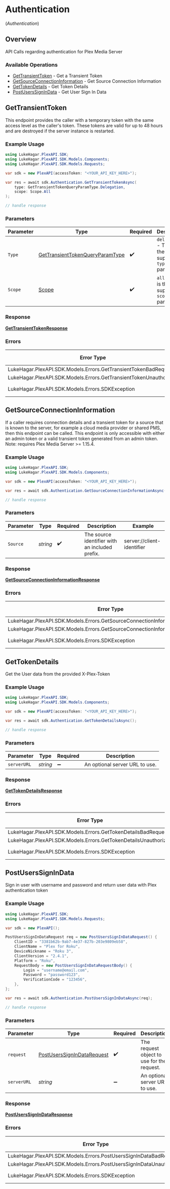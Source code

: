 # Authentication
(*Authentication*)

## Overview

API Calls regarding authentication for Plex Media Server


### Available Operations

* [GetTransientToken](#gettransienttoken) - Get a Transient Token
* [GetSourceConnectionInformation](#getsourceconnectioninformation) - Get Source Connection Information
* [GetTokenDetails](#gettokendetails) - Get Token Details
* [PostUsersSignInData](#postuserssignindata) - Get User Sign In Data

## GetTransientToken

This endpoint provides the caller with a temporary token with the same access level as the caller's token. These tokens are valid for up to 48 hours and are destroyed if the server instance is restarted.


### Example Usage

<!-- UsageSnippet language="csharp" operationID="getTransientToken" method="get" path="/security/token" -->
```csharp
using LukeHagar.PlexAPI.SDK;
using LukeHagar.PlexAPI.SDK.Models.Components;
using LukeHagar.PlexAPI.SDK.Models.Requests;

var sdk = new PlexAPI(accessToken: "<YOUR_API_KEY_HERE>");

var res = await sdk.Authentication.GetTransientTokenAsync(
    type: GetTransientTokenQueryParamType.Delegation,
    scope: Scope.All
);

// handle response
```

### Parameters

| Parameter                                                                                   | Type                                                                                        | Required                                                                                    | Description                                                                                 |
| ------------------------------------------------------------------------------------------- | ------------------------------------------------------------------------------------------- | ------------------------------------------------------------------------------------------- | ------------------------------------------------------------------------------------------- |
| `Type`                                                                                      | [GetTransientTokenQueryParamType](../../Models/Requests/GetTransientTokenQueryParamType.md) | :heavy_check_mark:                                                                          | `delegation` - This is the only supported `type` parameter.                                 |
| `Scope`                                                                                     | [Scope](../../Models/Requests/Scope.md)                                                     | :heavy_check_mark:                                                                          | `all` - This is the only supported `scope` parameter.                                       |

### Response

**[GetTransientTokenResponse](../../Models/Requests/GetTransientTokenResponse.md)**

### Errors

| Error Type                                                        | Status Code                                                       | Content Type                                                      |
| ----------------------------------------------------------------- | ----------------------------------------------------------------- | ----------------------------------------------------------------- |
| LukeHagar.PlexAPI.SDK.Models.Errors.GetTransientTokenBadRequest   | 400                                                               | application/json                                                  |
| LukeHagar.PlexAPI.SDK.Models.Errors.GetTransientTokenUnauthorized | 401                                                               | application/json                                                  |
| LukeHagar.PlexAPI.SDK.Models.Errors.SDKException                  | 4XX, 5XX                                                          | \*/\*                                                             |

## GetSourceConnectionInformation

If a caller requires connection details and a transient token for a source that is known to the server, for example a cloud media provider or shared PMS, then this endpoint can be called. This endpoint is only accessible with either an admin token or a valid transient token generated from an admin token.
Note: requires Plex Media Server >= 1.15.4.


### Example Usage

<!-- UsageSnippet language="csharp" operationID="getSourceConnectionInformation" method="get" path="/security/resources" -->
```csharp
using LukeHagar.PlexAPI.SDK;
using LukeHagar.PlexAPI.SDK.Models.Components;

var sdk = new PlexAPI(accessToken: "<YOUR_API_KEY_HERE>");

var res = await sdk.Authentication.GetSourceConnectionInformationAsync(source: "server://client-identifier");

// handle response
```

### Parameters

| Parameter                                      | Type                                           | Required                                       | Description                                    | Example                                        |
| ---------------------------------------------- | ---------------------------------------------- | ---------------------------------------------- | ---------------------------------------------- | ---------------------------------------------- |
| `Source`                                       | *string*                                       | :heavy_check_mark:                             | The source identifier with an included prefix. | server://client-identifier                     |

### Response

**[GetSourceConnectionInformationResponse](../../Models/Requests/GetSourceConnectionInformationResponse.md)**

### Errors

| Error Type                                                                     | Status Code                                                                    | Content Type                                                                   |
| ------------------------------------------------------------------------------ | ------------------------------------------------------------------------------ | ------------------------------------------------------------------------------ |
| LukeHagar.PlexAPI.SDK.Models.Errors.GetSourceConnectionInformationBadRequest   | 400                                                                            | application/json                                                               |
| LukeHagar.PlexAPI.SDK.Models.Errors.GetSourceConnectionInformationUnauthorized | 401                                                                            | application/json                                                               |
| LukeHagar.PlexAPI.SDK.Models.Errors.SDKException                               | 4XX, 5XX                                                                       | \*/\*                                                                          |

## GetTokenDetails

Get the User data from the provided X-Plex-Token

### Example Usage

<!-- UsageSnippet language="csharp" operationID="getTokenDetails" method="get" path="/user" -->
```csharp
using LukeHagar.PlexAPI.SDK;
using LukeHagar.PlexAPI.SDK.Models.Components;

var sdk = new PlexAPI(accessToken: "<YOUR_API_KEY_HERE>");

var res = await sdk.Authentication.GetTokenDetailsAsync();

// handle response
```

### Parameters

| Parameter                      | Type                           | Required                       | Description                    |
| ------------------------------ | ------------------------------ | ------------------------------ | ------------------------------ |
| `serverURL`                    | *string*                       | :heavy_minus_sign:             | An optional server URL to use. |

### Response

**[GetTokenDetailsResponse](../../Models/Requests/GetTokenDetailsResponse.md)**

### Errors

| Error Type                                                      | Status Code                                                     | Content Type                                                    |
| --------------------------------------------------------------- | --------------------------------------------------------------- | --------------------------------------------------------------- |
| LukeHagar.PlexAPI.SDK.Models.Errors.GetTokenDetailsBadRequest   | 400                                                             | application/json                                                |
| LukeHagar.PlexAPI.SDK.Models.Errors.GetTokenDetailsUnauthorized | 401                                                             | application/json                                                |
| LukeHagar.PlexAPI.SDK.Models.Errors.SDKException                | 4XX, 5XX                                                        | \*/\*                                                           |

## PostUsersSignInData

Sign in user with username and password and return user data with Plex authentication token

### Example Usage

<!-- UsageSnippet language="csharp" operationID="post-users-sign-in-data" method="post" path="/users/signin" -->
```csharp
using LukeHagar.PlexAPI.SDK;
using LukeHagar.PlexAPI.SDK.Models.Requests;

var sdk = new PlexAPI();

PostUsersSignInDataRequest req = new PostUsersSignInDataRequest() {
    ClientID = "3381b62b-9ab7-4e37-827b-203e9809eb58",
    ClientName = "Plex for Roku",
    DeviceNickname = "Roku 3",
    ClientVersion = "2.4.1",
    Platform = "Roku",
    RequestBody = new PostUsersSignInDataRequestBody() {
        Login = "username@email.com",
        Password = "password123",
        VerificationCode = "123456",
    },
};

var res = await sdk.Authentication.PostUsersSignInDataAsync(req);

// handle response
```

### Parameters

| Parameter                                                                         | Type                                                                              | Required                                                                          | Description                                                                       |
| --------------------------------------------------------------------------------- | --------------------------------------------------------------------------------- | --------------------------------------------------------------------------------- | --------------------------------------------------------------------------------- |
| `request`                                                                         | [PostUsersSignInDataRequest](../../Models/Requests/PostUsersSignInDataRequest.md) | :heavy_check_mark:                                                                | The request object to use for the request.                                        |
| `serverURL`                                                                       | *string*                                                                          | :heavy_minus_sign:                                                                | An optional server URL to use.                                                    |

### Response

**[PostUsersSignInDataResponse](../../Models/Requests/PostUsersSignInDataResponse.md)**

### Errors

| Error Type                                                          | Status Code                                                         | Content Type                                                        |
| ------------------------------------------------------------------- | ------------------------------------------------------------------- | ------------------------------------------------------------------- |
| LukeHagar.PlexAPI.SDK.Models.Errors.PostUsersSignInDataBadRequest   | 400                                                                 | application/json                                                    |
| LukeHagar.PlexAPI.SDK.Models.Errors.PostUsersSignInDataUnauthorized | 401                                                                 | application/json                                                    |
| LukeHagar.PlexAPI.SDK.Models.Errors.SDKException                    | 4XX, 5XX                                                            | \*/\*                                                               |